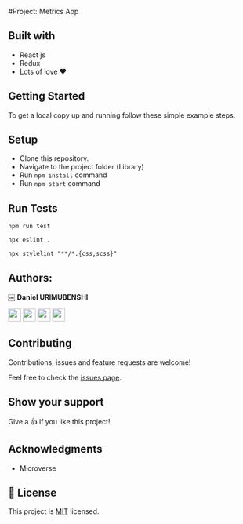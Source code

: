 #Project: Metrics App

## Built with

- React js
- Redux
- Lots of love :heart:



## Getting Started

To get a local copy up and running follow these simple example steps.

## Setup

- Clone this repository. 
- Navigate to the project folder (Library)
- Run `npm install` command
- Run `npm start` command


## Run Tests

```
npm run test
```

```
npx eslint .
```
```
npx stylelint "**/*.{css,scss}"
```

## Authors:

￼ **Daniel URIMUBENSHI**

[<code><img height="26" src="https://upload.wikimedia.org/wikipedia/commons/9/91/Octicons-mark-github.svg"></code>](https://github.com/benshidanny11)
[<code><img height="26" src="https://upload.wikimedia.org/wikipedia/sco/thumb/9/9f/Twitter_bird_logo_2012.svg/1200px-Twitter_bird_logo_2012.svg.png"></code>](https://twitter.com/DBenshi)
[<code><img height="26" src="https://upload.wikimedia.org/wikipedia/commons/thumb/c/c9/Linkedin.svg/1200px-Linkedin.svg.png"></code>](https://www.linkedin.com/in/daniel-urimubenshi-077162185/)
<a href="mailto:benshidanny11@gmail.com?subject=Hello Danny!"><img height="26" src="https://cdn.worldvectorlogo.com/logos/official-gmail-icon-2020-.svg"></a>


##  Contributing

Contributions, issues and feature requests are welcome!

Feel free to check the [issues page](https://github.com/benshidanny11/space-travelers/issues).

## Show your support

Give a 👍 if you like this project!

## Acknowledgments

- Microverse

## 📝 License

This project is [MIT](./LICENSE.md) licensed.